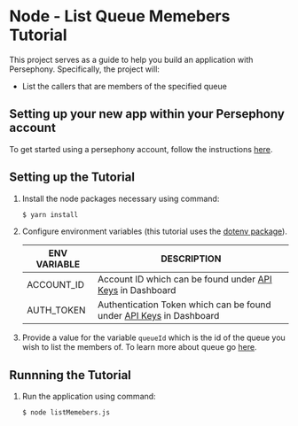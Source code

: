 # Node - List Queue Memebers Tutorial

This project serves as a guide to help you build an application with Persephony. Specifically, the project will:

- List the callers that are members of the specified queue   

## Setting up your new app within your Persephony account

To get started using a persephony account, follow the instructions [here](https://persephony-docs.readme.io/docs/getting-started-with-persephony).

## Setting up the Tutorial

1. Install the node packages necessary using command:

   ```bash
   $ yarn install
   ```

2. Configure environment variables (this tutorial uses the [dotenv package](https://www.npmjs.com/package/dotenv)).

   | ENV VARIABLE            | DESCRIPTION                                                                                                                                                                             |
   | ----------------------- | --------------------------------------------------------------------------------------------------------------------------------------------------------------------------------------- |
   | ACCOUNT_ID              | Account ID which can be found under [API Keys](https://www.persephony.com/dashboard/portal/account/authentication) in Dashboard                                                         |
   | AUTH_TOKEN              | Authentication Token which can be found under [API Keys](https://www.persephony.com/dashboard/portal/account/authentication) in Dashboard                                               |

3. Provide a value for the variable `queueId` which is the id of the queue you wish to list the members of. To learn more about queue go [here](https://docs.persephony.com/reference/call-queues).

## Runnning the Tutorial

1. Run the application using command:

   ```bash
   $ node listMemebers.js
   ```

